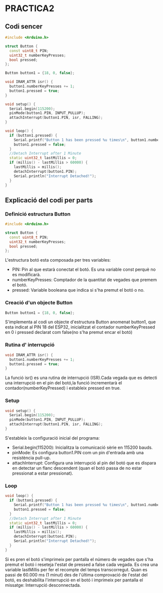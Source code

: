 # PRACTICA2
## Codi sencer
```cpp
#include <Arduino.h>

struct Button {
  const uint8_t PIN;
  uint32_t numberKeyPresses;
  bool pressed;
};

Button button1 = {18, 0, false};

void IRAM_ATTR isr() {
  button1.numberKeyPresses += 1;
  button1.pressed = true;
}

void setup() {
  Serial.begin(115200);
  pinMode(button1.PIN, INPUT_PULLUP);
  attachInterrupt(button1.PIN, isr, FALLING);
}

void loop() {
  if (button1.pressed) {
    Serial.printf("Button 1 has been pressed %u times\n", button1.numberKeyPresses);
    button1.pressed = false;
  }
  //Detach Interrupt after 1 Minute
  static uint32_t lastMillis = 0;
  if (millis() - lastMillis > 60000) {
    lastMillis = millis();
    detachInterrupt(button1.PIN);
    Serial.println("Interrupt Detached!");
  }
}
```

## Explicació del codi per parts
### Definició estructura Button
```cpp
#include <Arduino.h>

struct Button {
  const uint8_t PIN;
  uint32_t numberKeyPresses;
  bool pressed;
};
```
L'estructura botó esta composada per tres variables:
- PIN: Pin al que estarà conectat el botó. Es una variable const perquè no es modificarà.
- numberKeyPresses: Comptador de la quantitat de vegades que premem el botó.
- pressed: Variable booleana que indica si s'ha premut el botó o no.

### Creació d'un objecte Button
```cpp
Button button1 = {18, 0, false};
```
S'implementa al codi un objecte d'estructura Button anomenat button1, que esta indicat al PIN 18 del ESP32, inicialitzat el contador numberKeyPressed en 0 i pressed declarat com false(no s'ha premut encar el botó)

### Rutina d' interrupció
```cpp
void IRAM_ATTR isr() {
  button1.numberKeyPresses += 1;
  button1.pressed = true;
}
```
La funció isr() es una rutina de interrupció (ISR).Cada vegada que es detecti una interrupció en el pin del botó,la funció incrementarà el contador(numberKeyPressed) i estableix pressed en true.

### Setup
```cpp
void setup() {
  Serial.begin(115200);
  pinMode(button1.PIN, INPUT_PULLUP);
  attachInterrupt(button1.PIN, isr, FALLING);
}
```
S'estableix la configuració inicial del programa:
- Serial.begin(115200): Inicialitza la comunicació sèrie en 115200 bauds.
- pinMode: Es configura button1.PIN com un pin d'entrada amb una resistència pull-up.
- attachInterrupt: Configura una interrupció al pin del botó que es dispara en detectar un flanc descendent (quan el botó passa de no estar pressionat a estar pressionat).
  
### Loop
```cpp
void loop() {
  if (button1.pressed) {
    Serial.printf("Button 1 has been pressed %u times\n", button1.numberKeyPresses);
    button1.pressed = false;
  }
  //Detach Interrupt after 1 Minute
  static uint32_t lastMillis = 0;
  if (millis() - lastMillis > 60000) {
    lastMillis = millis();
    detachInterrupt(button1.PIN);
    Serial.println("Interrupt Detached!");
  }
}
```
Si es pren el botó s'imprimeix per pantalla el número de vegades que s'ha premut el botó i reseteja l'estat de pressed a false cada vegada.
Es crea una variable lastMillis per fer el recompte del temps transcorregut.
Quan es passi de 60.000 ms (1 minut) des de l'última comprovació de l'estat del botó, es deshabilita l'interrupció en el botó i imprimeix per pantalla el missatge: Interrupció desconnectada.
